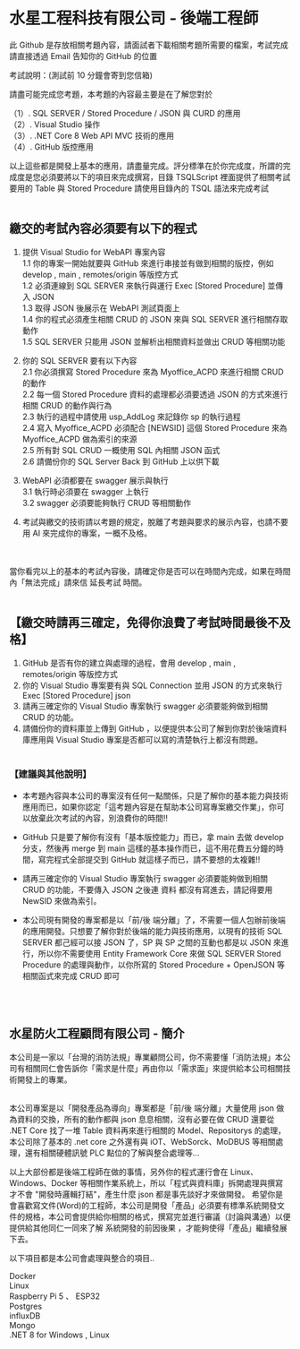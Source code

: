 # 水星工程科技有限公司 - 後端工程師

此 Github 是存放相關考題內容，請面試者下載相關考題所需要的檔案，考試完成請直接透過 Email 告知你的 GitHub 的位置

考試說明：(測試前 10 分鐘會寄到您信箱)

請盡可能完成您考題，本考題的內容最主要是在了解您對於

（1）. SQL SERVER / Stored Procedure / JSON 與 CURD 的應用<BR>
（2）. Visual Studio 操作<BR>
（3）. .NET Core 8 Web API MVC 技術的應用<BR>
（4）. GitHub 版控應用<BR>

以上這些都是開發上基本的應用，請盡量完成。評分標準在於你完成度，所謂的完成度是您必須要將以下的項目來完成撰寫，目錄 TSQLScript 裡面提供了相關考試要用的 Table 與 Stored Procedure 請使用目錄內的 TSQL 語法來完成考試<BR><BR>

## 繳交的考試內容必須要有以下的程式

1. 提供 Visual Studio for WebAPI 專案內容<BR>
   1.1 你的專案一開始就要與 GitHub 來進行串接並有做到相關的版控，例如 develop , main , remotes/origin 等版控方式<BR>
   1.2 必須連線到 SQL SERVER 來執行與運行 Exec [Stored Procedure] 並傳入 JSON <BR>
   1.3 取得 JSON 後展示在 WebAPI 測試頁面上 <BR>
   1.4 你的程式必須產生相關 CRUD 的 JSON 來與 SQL SERVER 進行相關存取動作<BR>
   1.5 SQL SERVER 只能用 JSON 並解析出相關資料並做出 CRUD 等相關功能<br>

2. 你的 SQL SERVER 要有以下內容<BR>
   2.1 你必須撰寫 Stored Procedure 來為 Myoffice_ACPD 來進行相關 CRUD 的動作<BR>
   2.2 每一個 Stored Procedure 資料的處理都必須要透過 JSON 的方式來進行相關 CRUD 的動作與行為<BR>
   2.3 執行的過程中請使用 usp_AddLog 來記錄你 sp 的執行過程<BR>
   2.4 寫入 Myoffice_ACPD 必須配合 [NEWSID] 這個 Stored Procedure 來為 Myoffice_ACPD 做為索引的來源<BR>
   2.5 所有對 SQL CRUD 一概使用 SQL 內相關 JSON 函式<BR>
   2.6 請備份你的 SQL Server Back 到 GitHub 上以供下載<BR>

3. WebAPI 必須都要在 swagger 展示與執行<BR>
   3.1 執行時必須要在 swagger 上執行<BR>
   3.2 swagger 必須要能夠執行 CRUD 等相關動作<br>

4. 考試與繳交的技術請以考題的規定，脫離了考題與要求的展示內容，也請不要用 AI 來完成你的專案，一概不及格。<br><br><br>

當你看完以上的基本的考試內容後，請確定你是否可以在時間內完成，如果在時間內「無法完成」請來信 延長考試 時間。<BR><BR>

## 【繳交時請再三確定，免得你浪費了考試時間最後不及格】

1. GitHub 是否有你的建立與處理的過程，會用 develop , main , remotes/origin 等版控方式<BR>
2. 你的 Visual Studio 專案要有與 SQL Connection 並用 JSON 的方式來執行 Exec [Stored Procedure] json <BR>
3. 請再三確定你的 Visual Studio 專案執行 swagger 必須要能夠做到相關 CRUD 的功能。<BR>
4. 請備份你的資料庫並上傳到 GitHub ，以便提供本公司了解到你對於後端資料庫應用與 Visual Studio 專案是否都可以寫的清楚執行上都沒有問題。<BR><BR>

### 【建議與其他說明】

- 本考題內容與本公司的專案沒有任何一點關係，只是了解你的基本能力與技術應用而已，如果你認定「這考題內容是在幫助本公司寫專案繳交作業」，你可以放棄此次考試的內容，別浪費你的時間!!<BR>
- GitHub 只是要了解你有沒有「基本版控能力」而已，拿 main 去做 develop 分支，然後再 merge 到 main 這樣的基本操作而已，這不用花費五分鐘的時間，寫完程式全部提交到 GitHub 就這樣子而已，請不要想的太複雜!!<BR>

- 請再三確定你的 Visual Studio 專案執行 swagger 必須要能夠做到相關 CRUD 的功能，不要傳入 JSON 之後連 資料 都沒有寫進去，請記得要用 NewSID 來做為索引。<BR>

- 本公司現有開發的專案都是以「前/後 端分離」了，不需要一個人包辦前後端的應用開發。只想要了解你對於後端的能力與技術應用，以現有的技術 SQL SERVER 都己經可以接 JSON 了，SP 與 SP 之間的互動也都是以 JSON 來進行，所以你不需要使用 Entity Framework Core 來做 SQL SERVER Stored Procedure 的處理與動作，以你所寫的 Stored Procedure + OpenJSON 等相關函式來完成 CRUD 即可<BR>

<BR><BR>

## 水星防火工程顧問有限公司 - 簡介

本公司是一家以「台灣的消防法規」專業顧問公司，你不需要懂「消防法規」本公司有相關同仁會告訴你「需求是什麼」再由你以「需求面」來提供給本公司相關技術開發上的專業。<br><br>

本公司專案是以「開發產品為導向」專案都是「前/後 端分離」大量使用 json 做為資料的交換，所有的動作都與 json 息息相關，沒有必要在做 CRUD 還要從 .NET Core 找了一堆 Table 資料再來進行相關的 Model、Repositorys 的處理，本公司除了基本的 .net core 之外還有與 iOT、WebSorck、MoDBUS 等相關處理，還有相關硬體訊號 PLC 點位的了解與整合處理等... <br>

以上大部份都是後端工程師在做的事情，另外你的程式運行會在 Linux、Windows、Docker 等相關作業系統上，所以「程式與資料庫」拆開處理與撰寫才不會 "開發時邏輯打結"，產生什麼 json 都是事先談好才來做開發。 希望你是會喜歡寫文件(Word)的工程師，本公司是開發「產品」必須要有標準系統開發文件的規格，本公司會提供給你相關的格式，撰寫完並進行審議（討論與溝通）以便提供給其他同仁一同來了解 系統開發的前因後果 ，才能夠使得「產品」繼續發展下去。

以下項目都是本公司會處理與整合的項目..<BR>

Docker<BR>
Linux<BR>
Raspberry Pi 5 、 ESP32<BR>
Postgres <BR>
influxDB <BR>
Mongo <BR>
.NET 8 for Windows , Linux <BR>
